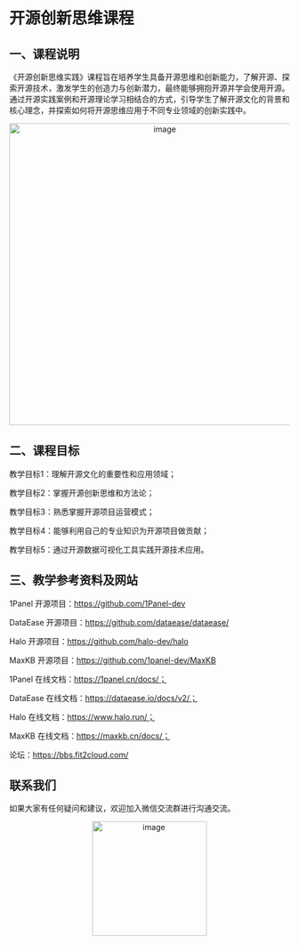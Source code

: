 # 开源创新思维课程

## 一、课程说明

《开源创新思维实践》课程旨在培养学生具备开源思维和创新能力，了解开源、探索开源技术，激发学生的创造力与创新潜力，最终能够拥抱开源并学会使用开源。通过开源实践案例和开源理论学习相结合的方式，引导学生了解开源文化的背景和核心理念，并探索如何将开源思维应用于不同专业领域的创新实践中。

<div align=center>
    <img width="543" alt="image" src="https://github.com/user-attachments/assets/3fbb7412-a4d7-4b97-8334-e6fcfdafbb39">
</div>


## 二、课程目标

教学目标1：理解开源文化的重要性和应用领域；

教学目标2：掌握开源创新思维和方法论；

教学目标3：熟悉掌握开源项目运营模式；

教学目标4：能够利用自己的专业知识为开源项目做贡献；

教学目标5：通过开源数据可视化工具实践开源技术应用。


## 三、教学参考资料及网站

1Panel 开源项目：https://github.com/1Panel-dev

DataEase 开源项目：https://github.com/dataease/dataease/

Halo 开源项目：https://github.com/halo-dev/halo

MaxKB 开源项目：https://github.com/1panel-dev/MaxKB

1Panel 在线文档：https://1panel.cn/docs/；

DataEase 在线文档：https://dataease.io/docs/v2/；

Halo 在线文档：https://www.halo.run/；

MaxKB 在线文档：https://maxkb.cn/docs/；

论坛：https://bbs.fit2cloud.com/

## 联系我们

如果大家有任何疑问和建议，欢迎加入微信交流群进行沟通交流。

<div align=center>
<img width="206" alt="image" src="https://github.com/user-attachments/assets/7fc60a82-45cd-4e9b-9cfd-496dea906280">
</div>


